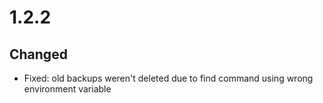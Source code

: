# 1.2.2
## Changed
- Fixed: old backups weren't deleted due to find command using wrong environment variable
